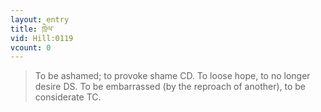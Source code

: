 ```yaml
---
layout: entry
title: ཁྲེལ་
vid: Hill:0119
vcount: 0
---
```

> To be ashamed; to provoke shame CD\. To loose hope, to no longer desire DS\. To be embarrassed (by the reproach of another), to be considerate TC\.


